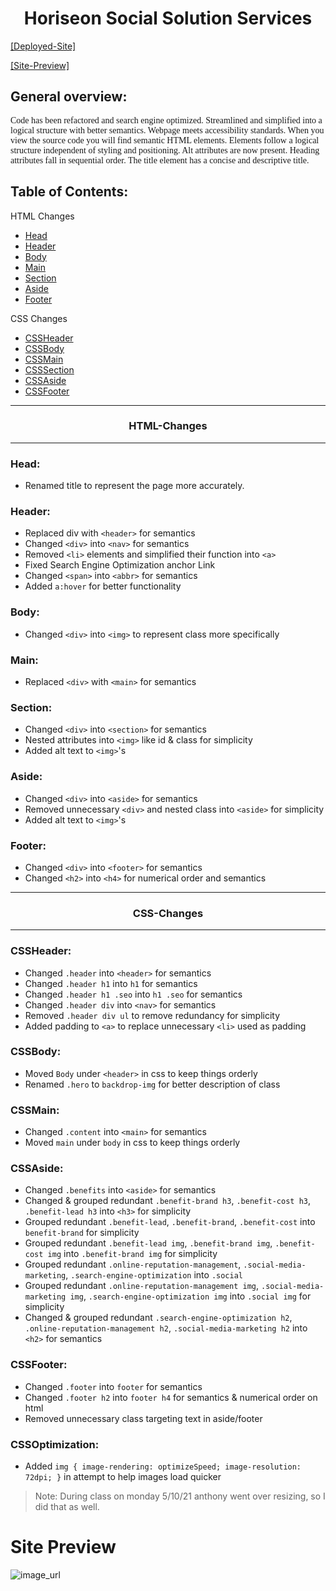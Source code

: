 <h1 style="text-align: center;">Horiseon Social Solution Services</h1>

[[Deployed-Site]](https://jdogcrane.github.io/work1/)

[[Site-Preview]](#Site-Preview)

## General overview: 

<p style="font-family:georgia"> 
Code has been refactored and search engine optimized. Streamlined and simplified into a logical structure with better semantics. Webpage meets accessibility standards. When you view the source code you will find semantic HTML elements. Elements follow a logical structure independent of styling and positioning. Alt attributes are now present. Heading attributes fall in sequential order. The title element has a concise and descriptive title. 
<p>


## Table of Contents:

HTML Changes
- [Head](#Head)
- [Header](#Head)
- [Body](#Body)
- [Main](#Main)
- [Section](#Section)
- [Aside](#Aside)
- [Footer](#Footer)

CSS Changes
- [CSSHeader](#CSSHeader)
- [CSSBody](#CSSBody)
- [CSSMain](#CSSMain)
- [CSSSection](#CSSSection)
- [CSSAside](#CSSAside)
- [CSSFooter](#CSSFooter)

---
<h3 style="text-align:center;">HTML-Changes</h3>

---
### Head:
* Renamed title to represent the page more accurately.

### Header:
* Replaced div with `<header>` for semantics
* Changed `<div>` into `<nav>` for semantics
* Removed `<li>` elements and simplified their function into `<a>`
* Fixed Search Engine Optimization anchor Link
* Changed `<span>` into `<abbr>` for semantics
* Added `a:hover` for better functionality

### Body:
* Changed `<div>` into `<img>` to represent class more specifically

### Main:
* Replaced `<div>` with `<main>` for semantics

### Section:
* Changed `<div>` into `<section>` for semantics
* Nested attributes into `<img>` like id & class for simplicity
* Added alt text to `<img>`'s

### Aside:
* Changed `<div>` into `<aside>` for semantics
* Removed unnecessary `<div>` and nested class into `<aside>` for simplicity
* Added alt text to `<img>`'s

### Footer:
* Changed `<div>` into `<footer>` for semantics
* Changed `<h2>` into `<h4>` for numerical order and semantics
---
<h3 style="text-align:center;">CSS-Changes</h3>

---
### CSSHeader:
* Changed `.header` into `<header>` for semantics
* Changed `.header h1` into `h1` for semantics
* Changed `.header h1 .seo` into `h1 .seo` for semantics
* Changed `.header div` into `<nav>` for semantics
* Removed `.header div ul` to remove redundancy for simplicity
* Added padding to `<a>` to replace unnecessary `<li>` used as padding

### CSSBody:
* Moved `Body` under `<header>` in css to keep things orderly
* Renamed `.hero` to `backdrop-img` for better description of class

### CSSMain:
* Changed `.content` into `<main>` for semantics
* Moved `main` under `body` in css to keep things orderly

### CSSAside:
* Changed `.benefits` into `<aside>` for semantics
* Changed & grouped redundant `.benefit-brand h3`, `.benefit-cost h3`, `.benefit-lead h3` into `<h3>` for simplicity
* Grouped redundant `.benefit-lead`, `.benefit-brand`, `.benefit-cost` into `benefit-brand` for simplicity
* Grouped redundant `.benefit-lead img`, `.benefit-brand img`, `.benefit-cost img` into `.benefit-brand img` for simplicity
* Grouped redundant `.online-reputation-management`, `.social-media-marketing`, `.search-engine-optimization` into `.social` 
* Grouped redundant `.online-reputation-management img`, `.social-media-marketing img`, `.search-engine-optimization img` into `.social img` for simplicity
* Changed & grouped redundant `.search-engine-optimization h2`, `.online-reputation-management h2`, `.social-media-marketing h2` into `<h2>` for semantics

### CSSFooter:
* Changed `.footer` into `footer` for semantics
* Changed `.footer h2` into `footer h4` for semantics & numerical order on html
* Removed unnecessary class targeting text in aside/footer

### CSSOptimization:

* Added `img { image-rendering: optimizeSpeed; image-resolution: 72dpi; }` in attempt to help images load quicker
>Note: During class on monday 5/10/21 anthony went over resizing, so I did that as well.

# Site Preview
![image_url](https://cdn.discordapp.com/attachments/709148993262977068/841119274961207306/mysite.jpg "Site preview")